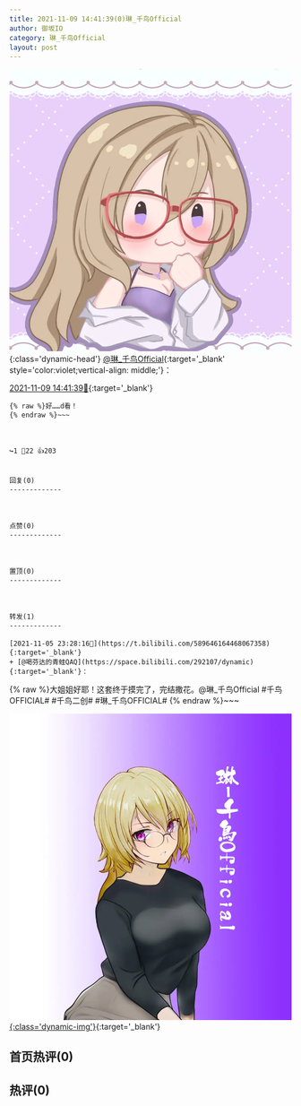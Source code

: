 ```yaml
---
title: 2021-11-09 14:41:39(0)琳_千鸟Official
author: 御坂IO
category: 琳_千鸟Official
layout: post
---
```


![img](/images/c0a88f85ebd0d056f37b114e0748e69556c8b488.jpg){:class='dynamic-head'}
[@琳_千鸟Official](https://space.bilibili.com/1620923329/dynamic){:target='_blank' style='color:violet;vertical-align: middle;'}：

[2021-11-09 14:41:39🔗](https://t.bilibili.com/590994797081703702){:target='_blank'}

~~~
{% raw %}好……d看！
{% endraw %}~~~



↪️1 💬22 👍203


回复(0)
-------------



点赞(0)
-------------



置顶(0)
-------------



转发(1)
-------------

[2021-11-05 23:28:16🔗](https://t.bilibili.com/589646164468067358){:target='_blank'}
+ [@喝芬达的青蛙QAQ](https://space.bilibili.com/292107/dynamic){:target='_blank'}：
~~~
{% raw %}大姐姐好耶！这套终于摸完了，完结撒花。@琳_千鸟Official 
#千鸟OFFICIAL#  #千鸟二创# #琳_千鸟OFFICIAL# 
{% endraw %}~~~


[![img](/images/a68c9744368feb2c49b4933543072f652b421f76.jpg){:class='dynamic-img'}](/images/a68c9744368feb2c49b4933543072f652b421f76.jpg){:target='_blank'}




首页热评(0)
-------------



热评(0)
-------------



